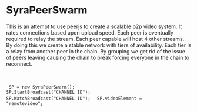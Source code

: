 <h1>SyraPeerSwarm</h1>
This is an attempt to use peerjs to create a scalable p2p video system. It rates connections based upon upload speed. Each peer is eventually required to relay the stream. Each peer capable will host 4 other streams. By doing this we create a stable network with tiers of availability. Each tier is a relay from another peer in the chain. By grouping we get rid of the issue of peers leaving causing the chain to break forcing everyone in the chain to reconnect.

<br/><br/>
<code>
SP = new SyraPeerSwarm();
</code>
<code>
SP.StartBroadcast("CHANNEL ID");
</code>
<code>
SP.WatchBroadcast("CHANNEL ID");
</code>
<code>
SP.videoElement = "remotevideo";
</code>
